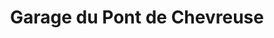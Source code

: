 ---
title: "Garage du Pont de Chevreuse"
url: /coignieres/garage-du-pont-de-chevreuse/
shop: réparation de voitures
---